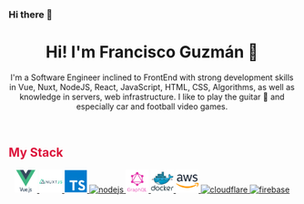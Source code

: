 ### Hi there 👋

<!--
**I7RANK/I7RANK** is a ✨ _special_ ✨ repository because its `README.md` (this file) appears on your GitHub profile.

Here are some ideas to get you started:

- 🔭 I’m currently working on ...
- 🌱 I’m currently learning ...
- 👯 I’m looking to collaborate on ...
- 🤔 I’m looking for help with ...
- 💬 Ask me about ...
- 📫 How to reach me: ...
- 😄 Pronouns: ...
- ⚡ Fun fact: ...
-->

<h1 align="center">Hi! I'm Francisco Guzmán 👋</h1>
<p align="center">
    I'm a Software Engineer inclined to FrontEnd with strong development skills in Vue, Nuxt, NodeJS, React, JavaScript, HTML, CSS, Algorithms, as well as knowledge in servers, web infrastructure. I like to play the guitar 🎸 and especially car and football video games.
</p>
&nbsp;

<h2 style="color: crimson;">My Stack</h2>
<p align="center">
    <a href="https://vuejs.org/" target="_blank">
        <img src="https://raw.githubusercontent.com/devicons/devicon/master/icons/vuejs/vuejs-original-wordmark.svg"
             alt="vuejs" width="40" height="40" />
    </a>
    <a href="https://nuxtjs.org/" target="_blank">
        <img src="https://raw.githubusercontent.com/devicons/devicon/master/icons/nuxtjs/nuxtjs-original-wordmark.svg"
             alt="nuxtjs" width="40" height="40" />
    </a>
    <a href="https://www.typescriptlang.org/" target="_blank">
        <img src="https://raw.githubusercontent.com/devicons/devicon/master/icons/typescript/typescript-original.svg"
             alt="typescript" width="40" height="40" />
    </a>
    <a href="https://nodejs.org/en/" target="_blank">
        <img src="https://user-images.githubusercontent.com/65993425/139726589-af23c453-e37f-4ca5-ae66-ff0f8162bafd.png"
             alt="nodejs" width="40" height="40" />
    </a>
    <a href="https://graphql.org/" target="_blank">
        <img src="https://raw.githubusercontent.com/devicons/devicon/master/icons/graphql/graphql-plain-wordmark.svg"
             alt="graphql" width="40" height="40" />
    </a>
    <a href="https://www.docker.com/" target="_blank">
        <img src="https://raw.githubusercontent.com/devicons/devicon/master/icons/docker/docker-original-wordmark.svg"
             alt="docker" width="40" height="40" />
    </a>
    <a href="https://aws.amazon.com/" target="_blank">
        <img src="https://raw.githubusercontent.com/devicons/devicon/master/icons/amazonwebservices/amazonwebservices-original-wordmark.svg"
             alt="aws" width="40" height="40" />
    </a>
    <a href="https://www.cloudflare.com/" target="_blank">
        <img src="https://www.vectorlogo.zone/logos/cloudflare/cloudflare-icon.svg"
             alt="cloudflare" width="40" height="40" />
    </a>
    <a href="https://firebase.google.com/" target="_blank">
        <img src="https://www.vectorlogo.zone/logos/firebase/firebase-icon.svg"
             alt="firebase" width="40" height="40" />
    </a>
</p>
